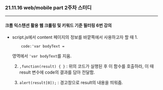 ### 21.11.16 web/mobile part 2주차 스터디
------
#### 크롬 익스텐션 활용 웹 크롤링 및 키워드 기준 필터링 6번 강의
- script.js에서 content 페이지의 정보를 바깥쪽에서 사용하고자 할 때
    1. 
    ```
        code:'var bodyText =
    ```
    영역에서 ``` 'var bodyText ```를 지움.

    2. ``` ,function(result) { } ``` : 위의 코드가 실행된 후 이 함수를 호출하라, 이 때 result 변수에 code의 결과를 담아 전달함.

    3. ``` alert(result[0]); ``` : 경고창으로 result의 내용을 띄워줌.
    
     
